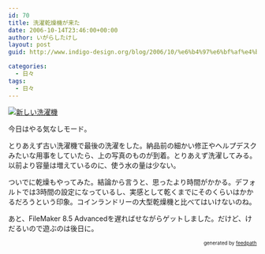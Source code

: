 ```yaml
---
id: 70
title: 洗濯乾燥機が来た
date: 2006-10-14T23:46:00+00:00
author: いがらしたけし
layout: post
guid: http://www.indigo-design.org/blog/2006/10/%e6%b4%97%e6%bf%af%e4%b9%be%e7%87%a5%e6%a9%9f%e3%81%8c%e6%9d%a5%e3%81%9f/

categories:
  - 日々
tags:
  - 日々
---
```

<a href="http://blog-imgs-29.fc2.com/a/r/m/armadillo75/ES-TG55F.jpg" target="_blank"><img src="http://blog-imgs-29.fc2.com/a/r/m/armadillo75/ES-TG55Fs.jpg" alt="新しい洗濯機" border="0" /></a>

今日はやる気なしモード。</p> 

とりあえず古い洗濯機で最後の洗濯をした。納品前の細かい修正やヘルプデスクみたいな用事をしていたら、上の写真のものが到着。とりあえず洗濯してみる。以前より容量は増えているのに、使う水の量は少ない。</p> 

ついでに乾燥もやってみた。結論から言うと、思ったより時間がかかる。デフォルトでは3時間の設定になっているし、実感として乾くまでにそのくらいはかかるだろうという印象。コインランドリーの大型乾燥機と比べてはいけないのね。</p> 

あと、FileMaker 8.5 Advancedを遅ればせながらゲットしました。だけど、けだるいので遊ぶのは後日に。</p> 

<div style="text-align: right;font-size: 10px">
  &nbsp;&nbsp;<span>generated by <a href="http://feedpath.jp">feedpath</a></span>
</div>
